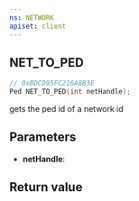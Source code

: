 ```yaml
---
ns: NETWORK
apiset: client
---
```

## NET_TO_PED

```c
// 0xBDCD95FC216A8B3E
Ped NET_TO_PED(int netHandle);
```

gets the ped id of a network id

## Parameters
* **netHandle**:

## Return value

